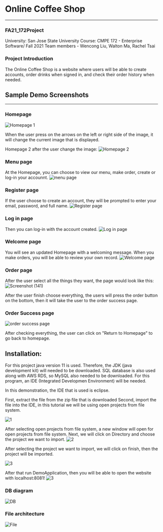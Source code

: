 # Online Coffee Shop
---
### FA21_172Project
University: San Jose State University
Course: CMPE 172 - Enterprise Software/ Fall 2021
Team members - Wencong Liu, Walton Ma, Rachel Tsai

### Project Introduction
The Online Coffee Shop is a website where users will be able to create accounts, order drinks when signed in, and check their order history when needed.

## Sample Demo Screenshots
---
### Homepage
![Homepage 1](https://user-images.githubusercontent.com/56695863/144167995-bc82a109-cb5d-4c0d-9a7a-d98572cc9ce7.png)

When the user press on the arrows on the left or right side of the image, it will change the current image that is displayed.

Homepage 2 after the user change the image:
![Homepage 2](https://user-images.githubusercontent.com/56695863/144167611-ea89c59e-0408-4de4-a680-348b4e64bf04.png)

### Menu page
At the Homepage, you can choose to view our menu, make order, create or log-in your accounnt.
![menu page](https://user-images.githubusercontent.com/66756662/144163847-4d2cc45d-530c-424e-aa2c-8a8d655608ce.png)

### Register page
If the user choose to create an account, they will be prompted to enter your email, password, and full name.
![Register page](https://user-images.githubusercontent.com/56695863/144167680-1686f0fb-4517-4a0c-ae16-9319a9e9e8be.png)

### Log in page
Then you can log-in with the account created.
![Log in page](https://user-images.githubusercontent.com/56695863/144167726-ba039961-3a74-40d9-9a71-5d74caf7a310.png)

### Welcome page
You will see an updated Homepage with a welcoming message. When you make orders, you will be able to review your own record.
![Welcome page](https://user-images.githubusercontent.com/56695863/144167490-c7ef09c0-4f3f-44d1-bc53-1032659ca8ca.png)

### Order page
After the user select all the things they want, the page would look like this:
![Screenshot (141)](https://user-images.githubusercontent.com/66756662/144164227-7208819d-7298-42cc-9640-b00ad1cf657f.png)

After the user finish choose everything, the users will press the order button on the bottom, then it will take the user to the order success page.

### Order Success page
![order success page](https://user-images.githubusercontent.com/66756662/144164577-88b5b51d-28ae-40d3-bc8d-fd106cb825d0.png)

After checking everything, the user can click on "Return to Homepage" to go back to homepage.

## Installation:
  For this project java version 11 is used. Therefore, the JDK (java development kit) will needed to be downloaded.
  SQL database is also used along with AWS RDS, so MySQL also needed to be downloaded.
  For this program, an IDE (Integrated Developmen Environment) will be needed.
  
  In this demonstration, the IDE that is used is eclipse.
  
 First, extract the file from the zip file that is downloaded
 Second, import the file into the IDE, in this tutorial we will be using open projects from file system.
 
![1](https://user-images.githubusercontent.com/66756662/141924198-60476d2b-fb42-41e5-b264-d7b0f06b8380.jpg)

After selecting open projects from file system, a new window will open for open projects from file system. Next, we will click on Directory and choose the project we want to import.
![2](https://user-images.githubusercontent.com/66756662/141927971-ed86270a-150b-4797-bde4-3c5cdb25aa8c.jpg)

After selecting the project we want to import, we will click on finish, then the project will be imported.

![3](https://user-images.githubusercontent.com/66756662/141928283-f94269c8-3f78-415a-b3ea-66445e22885b.jpg)

After that run DemoApplication, then you will be able to open the website with localhost:8081!
![3](https://user-images.githubusercontent.com/66756662/141928589-f1a3cc40-280a-4245-99a8-875f5e5f7bf4.jpg)

### DB diagram
![DB](https://user-images.githubusercontent.com/56695863/144167819-adab4ae3-286b-4ee3-8149-7055c20e235a.png)

### File architecture
![File](https://user-images.githubusercontent.com/56695863/144167875-e630cbd2-7322-48d8-8947-eba6338ef745.png)

